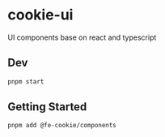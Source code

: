 # cookie-ui

UI components base on react and typescript


## Dev

```bash
pnpm start

```
## Getting Started

```bash
pnpm add @fe-cookie/components
```